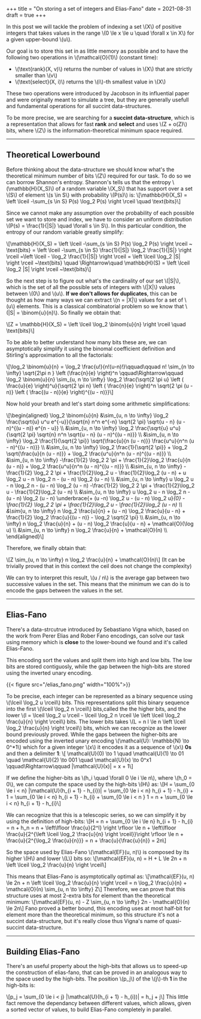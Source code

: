 +++
title = "On storing a set of integers and Elias-Fano"
date = 2021-08-31
draft = true
+++

In this post we will tackle the problem of indexing a set \\(X\\) of positive integers
that takes values in the range \\(0 \le x \le u \quad \forall x \in X\\) for a given upper-bound \\(u\\). 

Our goal is to store this set in as little memory as possible and to have the following two operations in \\(\mathcal{O}(1)\\) (constant time):
- \\(\text{rank}(X, v)\\) returns the number of values in \\(X\\) that are strictly smaller than \\(v\\)
- \\(\text{select}(X, i)\\) returns the \\(i\\)-th smallest value in \\(X\\)

These two operations were introduced by Jacobson in its influential paper and were
originally meant to simulate a tree, but they are generally usefull and fundamental
operations for all succint data-structures.

To be more precise, we are searching for a **succint data-structure**, which is a representation that allows for fast **rank** and **select** and uses \\(Z + o(Z)\\) bits, where
\\(Z\\) is the information-theoretical minimum space required.

------
## Theoretical Lowerbound
Before thinking about the data-structure we should know what's the theoretical minimum 
number of bits \\(Z\\) required for our task. To do so we can borrow Shannon's entropy.
Shannon's tells us that the entropy \\(\mathbb{H}(X_S)\\) of a random variable \\(X_S\\) that has support over a set \\(S\\) of element \\(s \in S\\) with probability \\(P(s)\\) is:
\\[\mathbb{H}(X_S) = \left \lceil -\sum_{s \in S} P(s) \log_2 P(s) \right \rceil \quad \text{bits}\\]

Since we cannot make any assumption over the probability of each possible set we want
to store and index, we have to consider an uniform distribution \\(P(s) = \frac{1}{|S|} \quad \forall s \in S\\). In this particular condition, the entropy of our random variable greatly simplify:

\\[\mathbb{H}(X_S) = \left \lceil -\sum_{s \in S} P(s) \log_2 P(s) \right \rceil ~ \text{bits} = \left \lceil -\sum_{s \in S} \frac{1}{|S|} \log_2 \frac{1}{|S|} \right \rceil =\left \lceil  - \log_2 \frac{1}{|S|} \right \rceil  = \left \lceil \log_2 |S| \right \rceil ~\text{bits}  \quad \Rightarrow\quad  \mathbb{H}(S) = \left \lceil \log_2 |S| \right \rceil ~\text{bits}\\]  

So the next step is to figure out what's the cardinality of our set \\(|S|\\), which
is the set of all the possible sets of integers with \\(|X|\\) values between \\(0\\) and \\(u\\).
**If we don't allows for duplicates**, this can be thought as how many ways we can extract \\(n = |X|\\) values for a set of \\(u\\) elements. This is a classical combinatorial problem so we know that \\(|S| = \binom{u}{n}\\). So finally we obtain that:

\\[Z = \mathbb{H}(X_S) = \left \lceil \log_2 \binom{u}{n} \right \rceil \quad \text{bits}\\]

To be able to better understand how many bits these are, we can asymptotically simplify it using
the binomal coefficient definition and Stirling's approximation to all the factorials:

\\[\log_2 \binom{u}{n} = \log_2 \frac{u!}{n!(u-n)!}\qquad\qquad n! \sim_{n \to \infty} \sqrt{2\pi n } \left (\frac{n}{e} \right)^n \qquad\Rightarrow\qquad \log_2 \binom{u}{n} \sim_{u, n \to \infty} \log_2 \frac{\sqrt{2 \pi u} \left ( \frac{u}{e} \right)^u}{\sqrt{2 \pi n} \left ( \frac{n}{e} \right)^n \sqrt{2 \pi (u - n)} \left ( \frac{(u - n)}{e} \right)^{(u - n)}}\\]

Now hold your breath and let's start doing some arithmetic simplifications:

\\[\begin{aligned}
\log_2 \binom{u}{n} &\sim_{u, n \to \infty}  \log_2 \frac{\sqrt{u} u^u e^{-u}}{\sqrt{n} n^n e^{-n} \sqrt{2 \pi} \sqrt{u - n} (u - n)^{(u - n)} e^{n - u}} \\\\
&\sim_{u, n \to \infty}  \log_2 \frac{\sqrt{u} u^u}{\sqrt{2 \pi} \sqrt{n} n^n  \sqrt{u - n} (u - n)^{(u - n)}} \\\\
&\sim_{u, n \to \infty}  \log_2 \frac{1}{\sqrt{2 \pi}} \sqrt{\frac{u}{n (u - n)}} \frac{u^u}{n^n (u - n)^{(u - n)}} \\\\
&\sim_{u, n \to \infty}  \log_2 \frac{1}{\sqrt{2 \pi}} + \log_2 \sqrt{\frac{u}{n (u - n)}} + \log_2 \frac{u^u}{n^n (u - n)^{(u - n)}} \\\\
&\sim_{u, n \to \infty}  -\frac{1}{2} \log_2 2 \pi + \frac{1}{2}\log_2 \frac{u}{n (u - n)} + \log_2 \frac{u^u}{n^n (u - n)^{(u - n)}} \\\\
&\sim_{u, n \to \infty}  -\frac{1}{2} \log_2 2 \pi + \frac{1}{2}\log_2 u - \frac{1}{2}\log_2 (u - n) + u \log_2 u - n \log_2 n - (u - n) \log_2 (u - n) \\\\
&\sim_{u, n \to \infty}  u \log_2 u - n \log_2 n - (u - n) \log_2 (u - n) -\frac{1}{2} \log_2 2 \pi + \frac{1}{2}\log_2 u - \frac{1}{2}\log_2 (u - n)  \\\\
&\sim_{u, n \to \infty}  u \log_2 u - n \log_2 n - (u - n) \log_2 (u - n) \underbrace{+ (u -n) \log_2 u - (u - n) \log_2 u}_{0} -\frac{1}{2} \log_2 2 \pi + \frac{1}{2}\log_2 u - \frac{1}{2}\log_2 (u - n)  \\\\
&\sim_{u, n \to \infty}  n \log_2 \frac{u}{n} + (u - n) \log_2 \frac{u}{u - n} + \frac{1}{2} \log_2 \frac{u}{(u - n)} - \log_2 \sqrt{2 \pi} \\\\
&\sim_{u, n \to \infty}  n \log_2 \frac{u}{n} + (u - n) \log_2 \frac{u}{u - n} + \mathcal{O}(\log u) \\\\
&\sim_{u, n \to \infty}  n \log_2 \frac{u}{n} + \mathcal{O}(n) \\\\
\end{aligned}\\]

Therefore, we finally obtain that:

\\[Z \sim_{u, n \to \infty} n \log_2 \frac{u}{n} + \mathcal{O}(n)\\\]
(It can be trivially proved that in this context the ceil does not change the complexity)

We can try to interpret this result, \\(u / n\\) is the average gap between two
successive values in the set. This means that the minimum we can do is to encode the gaps
between the values in the set.

-------
## Elias-Fano
There's a data-strcutrue introduced by Sebastiano Vigna which, based on the work from Perer Elias and Rober Fano encodings, can solve our task using memory which is **close** to the lower-bound we found and it's called Elias-Fano.

This encoding sort the values and split them into high and low bits. The low bits are stored
contiguosly, while the gap between the high-bits are stored using the inverted unary encoding.

{{< figure src="/elias_fano.png" width="100%">}}

To be precise, each integer can be represented as a binary sequence using \\(\lceil \log_2 u \rceil\\) bits.
This representations split this binary sequence into the first \\(\lceil \log_2 n \rceil\\) bits,called the the higher bits, and the lower \\(l = \lceil \log_2 u \rceil - \lceil \log_2 n \rceil \le \left \lceil \log_2 \frac{u}{n} \right \rceil\\) bits.
The lower bits takes \\(L = n l \le n \left \lceil \log_2 \frac{u}{n} \right \rceil\\) bits, which we can recognize as the lower bound previously proved. While the gaps between the higher-bits are encoded using the inverted unary encoding \\(\mathcal{U}: \mathbb{N} \to 0^*1\\) which for a given integer \\(x\\) it encodes it as a sequence of \\(x\\) **0s** and then a delimiter **1**:
\\[ \mathcal{U}(0) \to 1 \quad \mathcal{U}(1) \to 01 \quad \mathcal{U}(2) \to 001 \quad \mathcal{U}(x) \to 0^x1 \qquad\Rightarrow\qquad |\mathcal{U}(x)| = x + 1\\]

If we define the higher-bits as \\(h_i \quad \forall 0 \le i \le n\\), where \\(h_0 = 0\\), we can compute the space used by the high-bits \\(H\\) as:
\\[H = \sum_{0 \le i < n} |\mathcal{U}(h_{i + 1} - h_{i})| = \sum_{0 \le i < n} h_{i + 1} - h_{i} + 1 = \sum_{0 \le i < n} h_{i + 1} - h_{i} + \sum_{0 \le i < n } 1 = n + \sum_{0 \le i < n} h_{i + 1} - h_{i}\\]

We can recognize that this is a telescopic series, so we can simplify it by using the definition of high-bits:
\\[H = n + \sum_{0 \le i \le n} h_{i + 1} - h_{i} = n + h_n = n + \left\lfloor \frac{u}{2^l} \right \rfloor \le n +  \left\lfloor \frac{u}{2^{\left \lceil \log_2 \frac{u}{n} \right \rceil}}\right \rfloor  \le  n + \frac{u}{2^{\log_2 \frac{u}{n}}} = n + \frac{u}{\frac{u}{n}} = 2n\\]

So the space used by Elias-Fano \\(\mathcal{EF}(u, n)\\) is composed by its higher \\(H\\) and lower \\(L\\) bits so:
\\[\mathcal{EF}(u, n) = H + L \le 2n + n \left \lceil \log_2 \frac{u}{n} \right \rceil\\]

This means that Elias-Fano is asymptotically optimal as:
\\[\mathcal{EF}(u, n) \le 2n + n \left \lceil \log_2 \frac{u}{n} \right \rceil = n \log_2 \frac{u}{n} + \mathcal{O}(n) \sim_{u, n \to \infty} Z\\]
Therefore, we can prove that this structure uses at most 2-extra bits for element than the theoretical minimum:
\\[\mathcal{EF}(u, n) - Z \sim_{u, n \to \infty} 2n - \mathcal{O}(n) \le 2n\\]
Fano proved a better bound, this encoding uses at most half-bit for element more than the theoretical minimum, so this structure it's not a succint data-structure, but it's really close thus Vigna's name of quasi-succint data-structure.

------

## Building Elias-Fano

There's an useful property about the high-bits that allows us to speed-up the construction of elias-fano, that can be proved in an analogous way to the space used by the high-bits. The position \\(p_j\\) of the \\(j\\)-th **1** in the high-bits is:

\\[p_j = \sum_{0 \le i < j} |\mathcal{U}(h_{i + 1} - h_{i})| = h_j + j\\]
This little fact remove the dependancy between different values, which allows,
given a sorted vector of values, to build Elias-Fano completely in parallel.